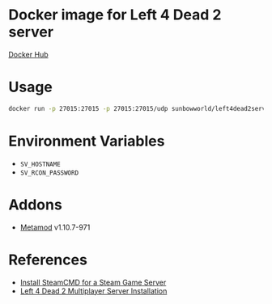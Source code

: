 Docker image for Left 4 Dead 2 server
=====================================

[Docker Hub](https://hub.docker.com/r/sunbowworld/left4dead2server)

# Usage

```bash
docker run -p 27015:27015 -p 27015:27015/udp sunbowworld/left4dead2server
```

# Environment Variables

* `SV_HOSTNAME`
* `SV_RCON_PASSWORD`

# Addons

* [Metamod](https://www.metamodsource.net/) v1.10.7-971

# References

* [Install SteamCMD for a Steam Game Server](https://www.linode.com/docs/game-servers/install-steamcmd-for-a-steam-game-server/)
* [Left 4 Dead 2 Multiplayer Server Installation](https://www.linode.com/docs/game-servers/left-4-dead-2-multiplayer-server-installation/)
